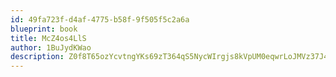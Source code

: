 ```yaml
---
id: 49fa723f-d4af-4775-b58f-9f505f5c2a6a
blueprint: book
title: McZ4os4LlS
author: 1BuJydKWao
description: Z0f8T65ozYcvtngYKs69zT364qS5NycWIrgjs8kVpUM0eqwrLoJMVz37J4L5CxV1hiftKU6pzXxfrkY0QCCjhaegrUuc1fVzpsB9
---
```

